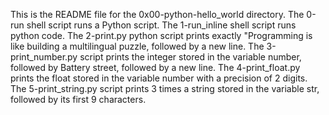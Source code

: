 This is the README file for the 0x00-python-hello_world directory.
The 0-run shell script runs a Python script.
The 1-run_inline shell script runs python code.
The 2-print.py python script prints exactly "Programming is like building a multilingual puzzle, followed by a new line.
The 3-print_number.py script prints the integer stored in the variable number, followed by Battery street, followed by a new line.
The 4-print_float.py prints the float stored in the variable number with a precision of 2 digits.
The 5-print_string.py script prints 3 times a string stored in the variable str, followed by its first 9 characters.
